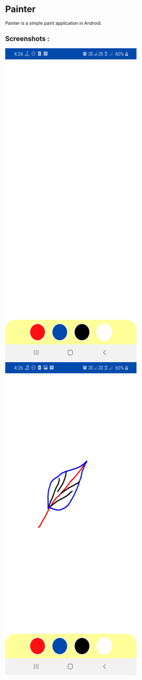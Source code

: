 # Painter
Painter is a simple paint application in Android.
## Screenshots :
<p>
<img src="https://github.com/SwapnilKumar19/Painter/blob/main/Screenshots/Screenshot_20210813-162632_Painter.jpg" height="1000px" width="420px">
<img src="https://github.com/SwapnilKumar19/Painter/blob/main/Screenshots/Screenshot_20210813-162659_Painter.jpg" height="1000px" width="420px">
</p>
